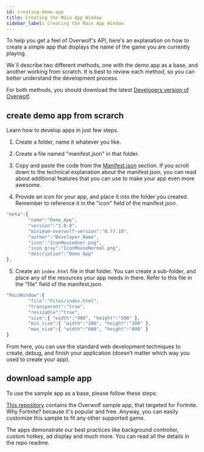 ```yaml
---
id: creating-demo-app
title: Creating the Main App Window
sidebar_label: Creating the Main App Window
---
```


To help you get a feel of Overwolf's API, here's an explanation on how to create a simple app that displays the name of the game you are currently playing.

We`ll describe two different methods, one with the demo app as a base, and another working from scratch.
It is best to review each method, so you can better understand the development process.

For both methods, you should download the latest [Developers version of Overwolf](https://download.overwolf.com/install/Download?Name=Game+Summary&ExtensionId=flkgdpkkjcoapbgmgpidhepajgkhckpgpibmlclb&Channel=developers).

## create demo app from scrarch

Learn how to develop apps in just few steps.

1. Create a folder, name it whatever you like.

2. Create a file named "manifest.json" in that folder.

3. Copy and paste the code from the [Manifest.json](../api/manifest-json) section. If you scroll down to the technical explanation about the manifest.json, you can read about additional features that you can use to make your app even more awesome.

4. Provide an icon for your app, and place it into the folder you created. Remember to reference it in the "icon" field of the manifest.json.

```js
"meta":{
        "name":"Demo_App",
        "version":"1.0.0",
        "minimum-overwolf-version":"0.77.10",
        "author":"Developer_Name",
        "icon":"IconMouseOver.png",
        "icon_gray":"IconMouseNormal.png",
        "description":"Demo App"
},
```

5. Create an `index.html` file in that folder. You can create a sub-folder, and place any of the resources your app needs in there.  Refer to this file in the "file" field of the manifest.json.

```js
"MainWindow":{
        "file":"Files/index.html",
        "transparent":"true",
        "resizable":"true",
        "size":{ "width":"400", "height":"300" },
        "min_size":{ "width":"200", "height":"200" },
        "max_size":{ "width":"600", "height":"800" }
}
```

From here, you can use the standard web development techniques to create, debug, and finish your application (doesn’t matter which way you used to create your app).


## download sample app

To use the sample app as a base, please follow these steps:

[This repository]() contains the Overwolf sample app, that targeted for Fortnite. Why Fortnite? because it's popular and free. Anyway, you can easily customize this sample to fit any other supported game.

The apps demonstrate our best practices like background controller, custom hotkey, ad display and much more. You can read all the details in the repo readme.
